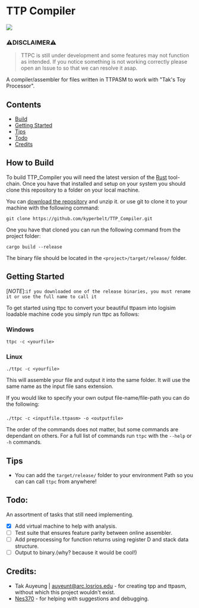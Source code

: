 # TTP Compiler

![](https://github.com/kyperbelt/TTP_Compiler/actions/workflows/rust.yml/badge.svg)

### ⚠️DISCLAIMER⚠️ 
> TTPC is still under development and some features may not function as intended. If you notice something is not working correctly please open an Issue to so that we can resolve it asap.

A compiler/assembler for files written in TTPASM to work with "Tak's Toy Processor". 

## Contents
* [Build](#how-to-build)
* [Getting Started](#getting-started)
* [Tips](#tips)
* [Todo](#todo)
* [Credits](#credits)

## How to Build
To build TTP_Compiler you will need the latest version of the [Rust](https://www.rust-lang.org/tools/install) tool-chain.
Once you have that installed and setup on your system you should clone this repository to a folder on your local machine.

You can [download the repository](https://github.com/kyperbelt/TTP_Compiler/archive/refs/heads/main.zip) and unzip it. 
or use git to clone it to your machine with the following command:
```
git clone https://github.com/kyperbelt/TTP_Compiler.git
```
One you have that cloned you can run the following command from the project folder:
```
cargo build --release
```
The binary file should be located in the `<project>/target/release/` folder.

## Getting Started
[*NOTE*]:`if you downloaded one of the release binaries, you must rename it or use the full name to call it`

To get started using ttpc to convert your beautiful ttpasm into logisim loadable machine code you simply run ttpc as follows:
### Windows
```
ttpc -c <yourfile>
```
### Linux
```
./ttpc -c <yourfile>
```
This will assemble your file and output it into the same folder. It will use the same name as the input file sans extension.

If you would like to specify your own output file-name/file-path you can do the following:
###
```
./ttpc -c <inputfile.ttpasm> -o <outputfile>
```
The order of the commands does not matter, but some commands are dependant on others. 
For a full list of commands run `ttpc` with the `--help` or `-h` commands.

## Tips
* You can add the `target/release/` folder to your environment Path so you can can call `ttpc` from anywhere!

## Todo:
An assortment of tasks that still need implementing.
- [x] Add virtual machine to help with analysis.
- [ ] Test suite that ensures feature parity between online assembler.
- [ ] Add preprocessing for function returns using register D and stack data structure.
- [ ] Output to binary.(why? because it would be cool!)

## Credits:
* Tak Auyeung | auyeunt@arc.losrios.edu - for creating tpp and ttpasm, without which this project wouldn't exist.  
* [Nes370](https://github.com/Nes370) - for helping with suggestions and debugging. 
